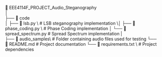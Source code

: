 📂 EEE4114F_PROJECT_Audio_Steganography\
│\
├── 📂 code\
│   ├── 📄 lsb.py \           # LSB steganography implementation
\│   ├── 📄 phase_coding.py \  # Phase Coding implementation
│   └── 📄 spread_spectrum.py \# Spread Spectrum implementation
|\
├── 📂 audio_samples\         # Folder containing audio files used for testing
└── 📄 README.md             # Project documentation
└── 📄 requirements.txt  \    # Project dependencies
